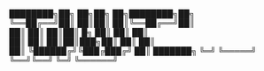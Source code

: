 ████████╗██╗   ██╗██╗    ██╗████████╗██╗     
╚══██╔══╝██║   ██║██║    ██║╚══██╔══╝██║     
   ██║   ██║   ██║██║ █╗ ██║   ██║   ██║     
   ██║   ██║   ██║██║███╗██║   ██║   ██║     
   ██║   ╚██████╔╝╚███╔███╔╝   ██║   ███████╗
   ╚═╝    ╚═════╝  ╚══╝╚══╝    ╚═╝   ╚══════╝

